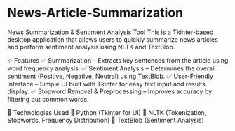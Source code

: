# News-Article-Summarization
News Summarization & Sentiment Analysis Tool
This is a Tkinter-based desktop application that allows users to quickly summarize news articles and perform sentiment analysis using NLTK and TextBlob.

✨ Features
✅ Summarization – Extracts key sentences from the article using word frequency analysis.
✅ Sentiment Analysis – Determines the overall sentiment (Positive, Negative, Neutral) using TextBlob.
✅ User-Friendly Interface – Simple UI built with Tkinter for easy text input and results display.
✅ Stopword Removal & Preprocessing – Improves accuracy by filtering out common words.

📌 Technologies Used
🔹 Python (Tkinter for UI)
🔹 NLTK (Tokenization, Stopwords, Frequency Distribution)
🔹 TextBlob (Sentiment Analysis)

